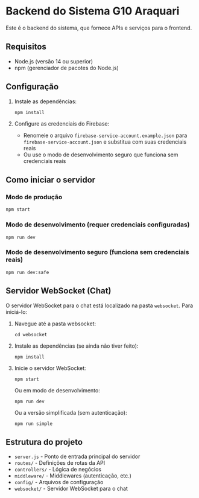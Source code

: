 # Backend do Sistema G10 Araquari

Este é o backend do sistema, que fornece APIs e serviços para o frontend.

## Requisitos

- Node.js (versão 14 ou superior)
- npm (gerenciador de pacotes do Node.js)

## Configuração

1. Instale as dependências:
   ```
   npm install
   ```

2. Configure as credenciais do Firebase:
   - Renomeie o arquivo `firebase-service-account.example.json` para `firebase-service-account.json` e substitua com suas credenciais reais
   - Ou use o modo de desenvolvimento seguro que funciona sem credenciais reais

## Como iniciar o servidor

### Modo de produção
```
npm start
```

### Modo de desenvolvimento (requer credenciais configuradas)
```
npm run dev
```

### Modo de desenvolvimento seguro (funciona sem credenciais reais)
```
npm run dev:safe
```

## Servidor WebSocket (Chat)

O servidor WebSocket para o chat está localizado na pasta `websocket`. Para iniciá-lo:

1. Navegue até a pasta websocket:
   ```
   cd websocket
   ```

2. Instale as dependências (se ainda não tiver feito):
   ```
   npm install
   ```

3. Inicie o servidor WebSocket:
   ```
   npm start
   ```

   Ou em modo de desenvolvimento:
   ```
   npm run dev
   ```

   Ou a versão simplificada (sem autenticação):
   ```
   npm run simple
   ```

## Estrutura do projeto

- `server.js` - Ponto de entrada principal do servidor
- `routes/` - Definições de rotas da API
- `controllers/` - Lógica de negócios
- `middleware/` - Middlewares (autenticação, etc.)
- `config/` - Arquivos de configuração
- `websocket/` - Servidor WebSocket para o chat
